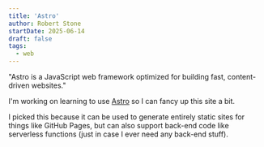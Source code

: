 ```yaml
---
title: 'Astro'
author: Robert Stone
startDate: 2025-06-14
draft: false
tags:
  - web
---
```


"Astro is a JavaScript web framework optimized for building fast, content-driven
websites."

I'm working on learning to use [Astro](https://astro.build/) so I can fancy up
this site a bit.

I picked this because it can be used to generate entirely static sites for
things like GitHub Pages, but can also support back-end code like serverless
functions (just in case I ever need any back-end stuff).
